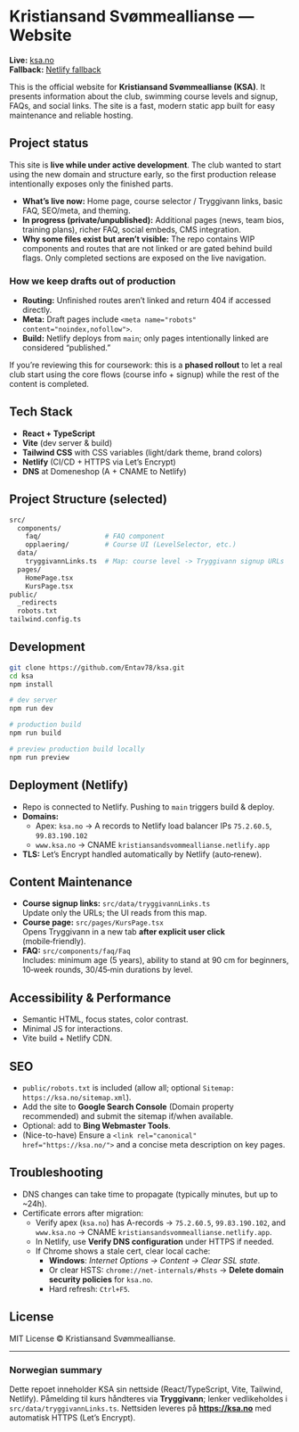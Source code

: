 # Kristiansand Svømmeallianse — Website

**Live:** [ksa.no](https://ksa.no)  
**Fallback:** [Netlify fallback](https://kristiansandsvommeallianse.netlify.app/)

This is the official website for **Kristiansand Svømmeallianse (KSA)**. It presents information about the club, swimming course levels and signup, FAQs, and social links. The site is a fast, modern static app built for easy maintenance and reliable hosting.

## Project status

This site is **live while under active development**. The club wanted to start using the new domain and structure early, so the first production release intentionally exposes only the finished parts.

- **What’s live now:** Home page, course selector / Tryggivann links, basic FAQ, SEO/meta, and theming.
- **In progress (private/unpublished):** Additional pages (news, team bios, training plans), richer FAQ, social embeds, CMS integration.
- **Why some files exist but aren’t visible:** The repo contains WIP components and routes that are not linked or are gated behind build flags. Only completed sections are exposed on the live navigation.

### How we keep drafts out of production

- **Routing:** Unfinished routes aren’t linked and return 404 if accessed directly.
- **Meta:** Draft pages include `<meta name="robots" content="noindex,nofollow">`.
- **Build:** Netlify deploys from `main`; only pages intentionally linked are considered “published.”

If you’re reviewing this for coursework: this is a **phased rollout** to let a real club start using the core flows (course info + signup) while the rest of the content is completed.

## Tech Stack

- **React + TypeScript**
- **Vite** (dev server & build)
- **Tailwind CSS** with CSS variables (light/dark theme, brand colors)
- **Netlify** (CI/CD + HTTPS via Let’s Encrypt)
- **DNS** at Domeneshop (A + CNAME to Netlify)

## Project Structure (selected)

```bash
src/
  components/
    faq/                # FAQ component
    opplaering/         # Course UI (LevelSelector, etc.)
  data/
    tryggivannLinks.ts  # Map: course level -> Tryggivann signup URLs
  pages/
    HomePage.tsx
    KursPage.tsx
public/
  _redirects
  robots.txt
tailwind.config.ts
```

## Development

```bash
git clone https://github.com/Entav78/ksa.git
cd ksa
npm install

# dev server
npm run dev

# production build
npm run build

# preview production build locally
npm run preview
```

## Deployment (Netlify)

- Repo is connected to Netlify. Pushing to `main` triggers build & deploy.
- **Domains:**
  - Apex: `ksa.no` → A records to Netlify load balancer IPs `75.2.60.5`, `99.83.190.102`
  - `www.ksa.no` → CNAME `kristiansandsvommeallianse.netlify.app`
- **TLS:** Let’s Encrypt handled automatically by Netlify (auto‑renew).

## Content Maintenance

- **Course signup links:** `src/data/tryggivannLinks.ts`  
  Update only the URLs; the UI reads from this map.
- **Course page:** `src/pages/KursPage.tsx`  
  Opens Tryggivann in a new tab **after explicit user click** (mobile‑friendly).
- **FAQ:** `src/components/faq/Faq`  
  Includes: minimum age (5 years), ability to stand at 90 cm for beginners, 10‑week rounds, 30/45‑min durations by level.

## Accessibility & Performance

- Semantic HTML, focus states, color contrast.
- Minimal JS for interactions.
- Vite build + Netlify CDN.

## SEO

- `public/robots.txt` is included (allow all; optional `Sitemap: https://ksa.no/sitemap.xml`).
- Add the site to **Google Search Console** (Domain property recommended) and submit the sitemap if/when available.
- Optional: add to **Bing Webmaster Tools**.
- (Nice-to-have) Ensure a `<link rel="canonical" href="https://ksa.no/">` and a concise meta description on key pages.

## Troubleshooting

- DNS changes can take time to propagate (typically minutes, but up to ~24h).
- Certificate errors after migration:
  - Verify apex (`ksa.no`) has A-records → `75.2.60.5`, `99.83.190.102`, and `www.ksa.no` → CNAME `kristiansandsvommeallianse.netlify.app`.
  - In Netlify, use **Verify DNS configuration** under HTTPS if needed.
  - If Chrome shows a stale cert, clear local cache:
    - **Windows**: *Internet Options → Content → Clear SSL state*.
    - Or clear HSTS: `chrome://net-internals/#hsts` → **Delete domain security policies** for `ksa.no`.
    - Hard refresh: `Ctrl+F5`.

## License

MIT License © Kristiansand Svømmeallianse.

---

### Norwegian summary

Dette repoet inneholder KSA sin nettside (React/TypeScript, Vite, Tailwind, Netlify). Påmelding til kurs håndteres via **Tryggivann**; lenker vedlikeholdes i `src/data/tryggivannLinks.ts`. Nettsiden leveres på **<https://ksa.no>** med automatisk HTTPS (Let’s Encrypt).
